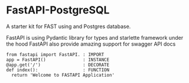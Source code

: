 # FastAPI-PostgreSQL
A starter kit for FAST using and Postgres database.

FastAPI is using Pydantic library for types and starlette framework under the hood
FastAPI also provide amazing support for swagger API docs

    from fastapi import FastAPI. : IMPORT 
    app = FastAPI()              : INSTANCE
    @app.get('/')                : DECORATE
    def index():                 : FUNCTION
      return 'Welcome to FASTAPI Application'
